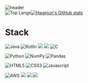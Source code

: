 ![header](https://capsule-render.vercel.app/api?type=waving&color=auto&height=300&section=header&text=Hwanjun-Koo&fontSize=50&animation=twinkling&fontAlignY=40)   
![Top Langs](https://github-readme-stats.vercel.app/api/top-langs/?username=Hwanjun-Koo&layout=donut)[![Hwanjun's GitHub stats](https://github-readme-stats.vercel.app/api?username=Hwanjun-Koo&show_icons=true&theme=cobalt)](https://github.com/anuraghazra/github-readme-stats)

# Stack
![Java](https://img.shields.io/badge/java-%23ED8B00.svg?style=for-the-badge&logo=openjdk&logoColor=white) 
![Kotlin](https://img.shields.io/badge/kotlin-%237F52FF.svg?style=for-the-badge&logo=kotlin&logoColor=white) 
<img src="https://img.shields.io/badge/spring-6DB33F?style=for-the-badge&logo=spring&logoColor=white"> 
<img src="https://img.shields.io/badge/MySQL-4479A1?style=for-the-badge&logo=MySQL&logoColor=white">
![C](https://img.shields.io/badge/C-00599C?style=for-the-badge&logo=c&logoColor=white)   

![Python](https://img.shields.io/badge/Python-3776AB?style=for-the-badge&logo=python&logoColor=white)
![NumPy](https://img.shields.io/badge/numpy-013243?style=for-the-badge&logo=numpy&logoColor=white)
![Pandas](https://img.shields.io/badge/pandas-150458?style=for-the-badge&logo=pandas&logoColor=white)

![HTML5](https://img.shields.io/badge/HTML5-E34F26?style=for-the-badge&logo=html5&logoColor=white)
![CSS3](https://img.shields.io/badge/CSS3-1572B6?style=for-the-badge&logo=css3&logoColor=white)
![Javascript](https://img.shields.io/badge/JavaScript-F7DF1E?style=for-the-badge&logo=JavaScript&logoColor=white)   

![AWS](https://img.shields.io/badge/Amazon_AWS-FF9900?style=for-the-badge&logo=amazonaws&logoColor=white) 
<img src="https://img.shields.io/badge/linux-FCC624?style=for-the-badge&logo=linux&logoColor=black">
<img src="https://img.shields.io/badge/github-181717?style=for-the-badge&logo=github&logoColor=white"> 
<img src="https://img.shields.io/badge/git-F05032?style=for-the-badge&logo=git&logoColor=white">

